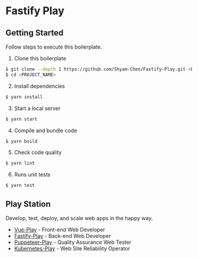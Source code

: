 # Fastify Play

## Getting Started

Follow steps to execute this boilerplate.

1. Clone this boilerplate

```bash
$ git clone --depth 1 https://github.com/Shyam-Chen/Fastify-Play.git <PROJECT_NAME>
$ cd <PROJECT_NAME>
```

2. Install dependencies

```bash
$ yarn install
```

3. Start a local server

```bash
$ yarn start
```

4. Compile and bundle code

```bash
$ yarn build
```

5. Check code quality

```bash
$ yarn lint
```

6. Runs unit tests

```bash
$ yarn test
```

## Play Station

Develop, test, deploy, and scale web apps in the happy way.

* [Vue-Play](https://github.com/Shyam-Chen/Vue-Play) - Front-end Web Developer
* [Fastify-Play](https://github.com/Shyam-Chen/Fastify-Play) - Back-end Web Developer
* [Puppeteer-Play](https://github.com/Shyam-Chen/Puppeteer-Play) - Quality Assurance Web Tester
* [Kubernetes-Play](https://github.com/Shyam-Chen/Kubernetes-Play) - Web Site Reliability Operator
